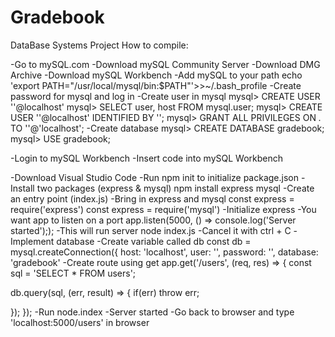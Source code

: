# Gradebook
DataBase Systems Project
How to compile:

-Go to mySQL.com
-Download mySQL Community Server
-Download DMG Archive
-Download mySQL Workbench
-Add mySQL to your path
echo 'export PATH="/usr/local/mysql/bin:$PATH"'>>~/.bash_profile
-Create password for mysql and log in
-Create user in mysql
mysql> CREATE USER '<insert username>'@localhost'
mysql> SELECT user, host FROM mysql.user;
mysql> CREATE USER '<insert username>'@localhost' IDENTIFIED BY '<insert password>';
mysql> GRANT ALL PRIVILEGES ON *.* TO '<insert username>'@'localhost';
-Create database
mysql> CREATE DATABASE gradebook;
mysql> USE gradebook;

-Login to mySQL Workbench
-Insert code into mySQL Workbench

-Download Visual Studio Code
-Run npm init to initialize package.json
-Install two packages (express & mysql)
npm install express mysql
-Create an entry point (index.js)
-Bring in express and mysql
const express = require('express')
const express = require('mysql')
-Initialize express
-You want app to listen on a port
app.listen(5000, () => console.log('Server started'););
-This will run server
node index.js
-Cancel it with ctrl + C
-Implement database
-Create variable called db
const db = mysql.createConnection({
host: 'localhost',
user: '<insert username>',
password: '<insert password>',
database: 'gradebook'
-Create route using get
app.get('/users', (req, res) => {
const sql = 'SELECT * FROM users';

db.query(sql, (err, result) => {
if(err) throw err;

});
});
-Run node.index
-Server started
-Go back to browser and type 'localhost:5000/users' in browser
